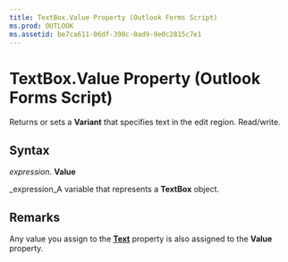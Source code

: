 ```yaml
---
title: TextBox.Value Property (Outlook Forms Script)
ms.prod: OUTLOOK
ms.assetid: be7ca611-06df-398c-0ad9-9e0c2815c7e1
---
```



# TextBox.Value Property (Outlook Forms Script)

Returns or sets a  **Variant** that specifies text in the edit region. Read/write.


## Syntax

 _expression_. **Value**

 _expression_A variable that represents a  **TextBox** object.


## Remarks

Any value you assign to the  **[Text](textbox-text-property-outlook-forms-script.md)** property is also assigned to the **Value** property.


